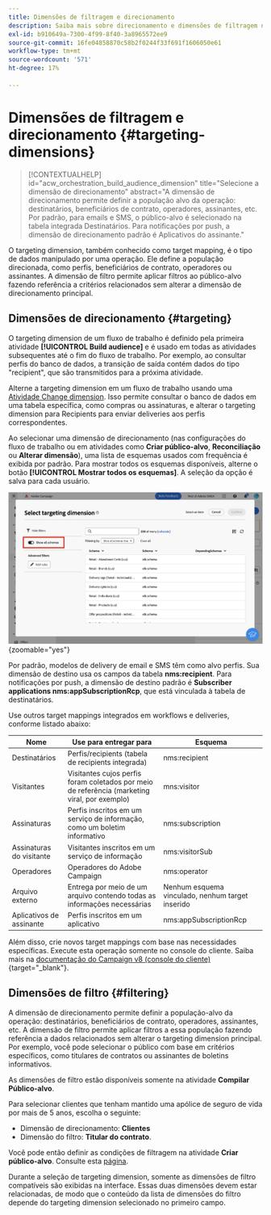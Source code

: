 ```yaml
---
title: Dimensões de filtragem e direcionamento
description: Saiba mais sobre direcionamento e dimensões de filtragem na interface do usuário da Web do Adobe Campaign
exl-id: b910649a-7300-4f99-8f40-3a8965572ee9
source-git-commit: 16fe04858870c58b2f0244f33f691f1606050e61
workflow-type: tm+mt
source-wordcount: '571'
ht-degree: 17%

---
```


# Dimensões de filtragem e direcionamento {#targeting-dimensions}

>[!CONTEXTUALHELP]
>id="acw_orchestration_build_audience_dimension"
>title="Selecione a dimensão de direcionamento"
>abstract="A dimensão de direcionamento permite definir a população alvo da operação: destinatários, beneficiários de contrato, operadores, assinantes, etc. Por padrão, para emails e SMS, o público-alvo é selecionado na tabela integrada Destinatários. Para notificações por push, a dimensão de direcionamento padrão é Aplicativos do assinante."

O targeting dimension, também conhecido como target mapping, é o tipo de dados manipulado por uma operação. Ele define a população direcionada, como perfis, beneficiários de contrato, operadores ou assinantes. A dimensão de filtro permite aplicar filtros ao público-alvo fazendo referência a critérios relacionados sem alterar a dimensão de direcionamento principal.

## Dimensões de direcionamento {#targeting}

O targeting dimension de um fluxo de trabalho é definido pela primeira atividade **[!UICONTROL Build audience]** e é usado em todas as atividades subsequentes até o fim do fluxo de trabalho. Por exemplo, ao consultar perfis do banco de dados, a transição de saída contém dados do tipo &quot;recipient&quot;, que são transmitidos para a próxima atividade.

Alterne a targeting dimension em um fluxo de trabalho usando uma [Atividade Change dimension](../workflows/activities/change-dimension.md). Isso permite consultar o banco de dados em uma tabela específica, como compras ou assinaturas, e alterar o targeting dimension para Recipients para enviar deliveries aos perfis correspondentes.

Ao selecionar uma dimensão de direcionamento (nas configurações do fluxo de trabalho ou em atividades como **Criar público-alvo**, **Reconciliação** ou **Alterar dimensão**), uma lista de esquemas usados com frequência é exibida por padrão. Para mostrar todos os esquemas disponíveis, alterne o botão **[!UICONTROL Mostrar todos os esquemas]**. A seleção da opção é salva para cada usuário.

![Captura de tela mostrando a interface da dimensão de direcionamento com o botão &quot;Mostrar todos os esquemas&quot; habilitado.](assets/targeting-dimension-show-all.png){zoomable="yes"}

Por padrão, modelos de delivery de email e SMS têm como alvo perfis. Sua dimensão de destino usa os campos da tabela **nms:recipient**. Para notificações por push, a dimensão de destino padrão é **Subscriber applications nms:appSubscriptionRcp**, que está vinculada à tabela de destinatários.

Use outros target mappings integrados em workflows e deliveries, conforme listado abaixo:

| Nome | Use para entregar para | Esquema |
|-----------------------|-------------------------------------------------------|-------------------------|
| Destinatários | Perfis/recipients (tabela de recipients integrada) | nms:recipient |
| Visitantes | Visitantes cujos perfis foram coletados por meio de referência (marketing viral, por exemplo) | mns:visitor |
| Assinaturas | Perfis inscritos em um serviço de informação, como um boletim informativo | nms:subscription |
| Assinaturas do visitante | Visitantes inscritos em um serviço de informação | nms:visitorSub |
| Operadores | Operadores do Adobe Campaign | nms:operator |
| Arquivo externo | Entrega por meio de um arquivo contendo todas as informações necessárias | Nenhum esquema vinculado, nenhum target inserido |
| Aplicativos de assinante | Perfis inscritos em um aplicativo | nms:appSubscriptionRcp |

Além disso, crie novos target mappings com base nas necessidades específicas. Execute esta operação somente no console do cliente. Saiba mais na [documentação do Campaign v8 (console do cliente)](https://experienceleague.adobe.com/docs/campaign/campaign-v8/audience/add-profiles/target-mappings.html?lang=pt-BR#new-mapping){target="_blank"}.

## Dimensões de filtro {#filtering}

A dimensão de direcionamento permite definir a população-alvo da operação: destinatários, beneficiários de contrato, operadores, assinantes, etc. A dimensão de filtro permite aplicar filtros a essa população fazendo referência a dados relacionados sem alterar o targeting dimension principal. Por exemplo, você pode selecionar o público com base em critérios específicos, como titulares de contratos ou assinantes de boletins informativos.

As dimensões de filtro estão disponíveis somente na atividade **Compilar Público-alvo**.

Para selecionar clientes que tenham mantido uma apólice de seguro de vida por mais de 5 anos, escolha o seguinte:

* Dimensão de direcionamento: **Clientes**
* Dimensão do filtro: **Titular do contrato**.

Você pode então definir as condições de filtragem na atividade **Criar público-alvo**. Consulte esta [página](../workflows/activities/build-audience.md).

Durante a seleção de targeting dimension, somente as dimensões de filtro compatíveis são exibidas na interface. Essas duas dimensões devem estar relacionadas, de modo que o conteúdo da lista de dimensões do filtro depende do targeting dimension selecionado no primeiro campo.
